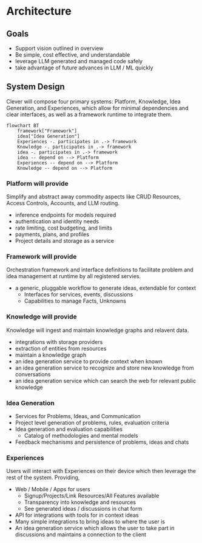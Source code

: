 # Architecture

## Goals

- Support vision outlined in overview
- Be simple, cost effective, and understandable
- leverage LLM generated and managed code safely
- take advantage of future advances in LLM / ML quickly

## System Design

Clever will compose four primary systems: Platform, Knowledge, Idea Generation, and Experiences, which allow
for minimal
dependencies and clear interfaces, as well as a framework runtime to integrate them.

```mermaid
flowchart BT
    framework["Framework"]
    idea["Idea Generation"]
    Experiences -. participates in .-> framework
    Knowledge -. participates in .-> framework
    idea -. participates in .-> framework
    idea -- depend on --> Platform
    Experiences -- depend on --> Platform
    Knowledge -- depend on --> Platform
```

### Platform will provide

Simplify and abstract away commodity aspects like CRUD Resources, Access Controls, Accounts, and LLM routing.

- inference endpoints for models required
- authentication and identity needs
- rate limiting, cost budgeting, and limits
- payments, plans, and profiles
- Project details and storage as a service

### Framework will provide

Orchestration framework and interface definitions to
facilitate problem and idea management at runtime by all registered servies.

- a generic, pluggable workflow to generate ideas, extendable for context
  - Interfaces for services, events, discussions
  - Capabilities to manage Facts, Unknowns

### Knowledge will provide

Knowledge will ingest and maintain knowledge graphs and relavent data.

- integrations with storage providers
- extraction of entities from resources
- maintain a knowledge graph
- an idea generation service to provide context when known
- an idea generation service to recognize and store new knowledge from conversations
- an idea generation service which can search the web for relevant public knowledge

### Idea Generation

- Services for Problems, Ideas, and Communication
- Project level generation of problems, rules, evaluation criteria
- Idea generation and evaluation capabilities
  - Catalog of methodologies and mental models
- Feedback mechanisms and persistence of problems, ideas and chats

### Experiences

Users will interact
with Experiences on their device which then leverage the rest of the system. Providing,

- Web / Mobile / Apps for users
  - Signup/Projects/Link Resources/All Features available
  - Transparency into knowledge and resources
  - See generated ideas / discussions in chat form
- API for integrations with tools for in context ideas
- Many simple integrations to bring ideas to where the user is
- An idea generation service which allows the user to take part in discussions and maintains a connection to the client
